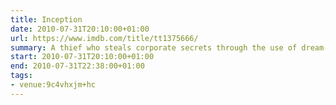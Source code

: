 ```yaml
---
title: Inception
date: 2010-07-31T20:10:00+01:00
url: https://www.imdb.com/title/tt1375666/
summary: A thief who steals corporate secrets through the use of dream-sharing technology is given the inverse task of planting an idea into the mind of a CEO.
start: 2010-07-31T20:10:00+01:00
end: 2010-07-31T22:38:00+01:00
tags:
- venue:9c4vhxjm+hc
---
```

